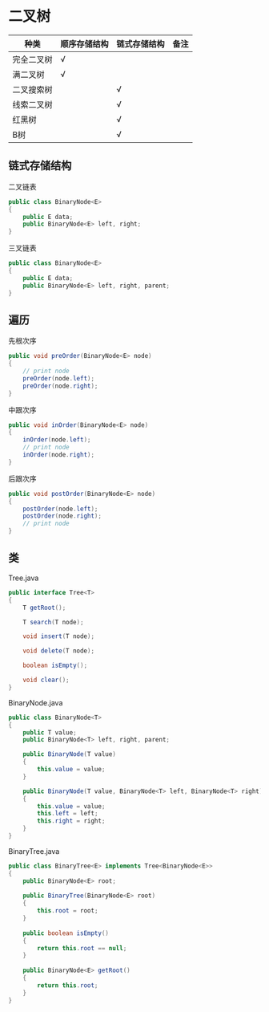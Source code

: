 # 二叉树

|种类|顺序存储结构|链式存储结构|备注|
|---|---|---|---|
|完全二叉树|√||
|满二叉树|√||
|二叉搜索树||√||
|线索二叉树||√||
|红黑树||√||
|B树||√||

## 链式存储结构

二叉链表
```java
public class BinaryNode<E>
{
    public E data;
    public BinaryNode<E> left, right;
}
```

三叉链表
```java
public class BinaryNode<E>
{
    public E data;
    public BinaryNode<E> left, right, parent;
}
```

## 遍历
先根次序
```java
public void preOrder(BinaryNode<E> node)
{
    // print node
    preOrder(node.left);
    preOrder(node.right);
}
```

中跟次序
```java
public void inOrder(BinaryNode<E> node)
{
    inOrder(node.left);
    // print node
    inOrder(node.right);
}
```
后跟次序
```java
public void postOrder(BinaryNode<E> node)
{
    postOrder(node.left);
    postOrder(node.right);
    // print node
}
```

## 类
Tree.java
```java
public interface Tree<T>
{
    T getRoot();

    T search(T node);

    void insert(T node);

    void delete(T node);

    boolean isEmpty();

    void clear();
}
```

BinaryNode.java
```java
public class BinaryNode<T>
{
    public T value;
    public BinaryNode<T> left, right, parent;

    public BinaryNode(T value)
    {
        this.value = value;
    }

    public BinaryNode(T value, BinaryNode<T> left, BinaryNode<T> right)
    {
        this.value = value;
        this.left = left;
        this.right = right;
    }
}
```

BinaryTree.java
```java
public class BinaryTree<E> implements Tree<BinaryNode<E>>
{
    public BinaryNode<E> root;
    
    public BinaryTree(BinaryNode<E> root)
    {
        this.root = root;
    }
    
    public boolean isEmpty()
    {
        return this.root == null;
    }
    
    public BinaryNode<E> getRoot()
    {
        return this.root;
    }
}
```

